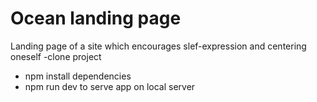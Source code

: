 # Ocean landing page

Landing page of a site which encourages slef-expression and centering oneself
-clone project 
- npm install dependencies
- npm run dev to  serve app on local server
